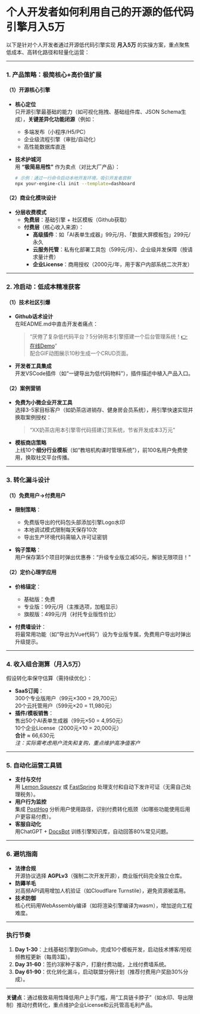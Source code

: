 # 个人开发者如何利用自己的开源的低代码引擎月入5万

以下是针对个人开发者通过开源低代码引擎实现 **月入5万** 的实操方案，重点聚焦低成本、高转化路径和轻量化运营：

---

### **1. 产品策略：极简核心+高价值扩展**

#### （1）开源核心引擎

- **核心定位**  
  只开源引擎最基础的能力（如可视化拖拽、基础组件库、JSON Schema生成），**关键差异化功能闭源**（例如：

  - 多端发布（小程序/H5/PC）
  - 企业级流程引擎（审批/自动化）
  - 高性能数据库直连

- **技术护城河**  
  用 **“极简易用性”** 作为卖点（对比大厂产品）：
  ```bash
  # 示例：通过一行命令启动本地开发环境，吸引开发者尝鲜
  npx your-engine-cli init --template=dashboard
  ```

#### （2）商业化模块设计

- **分层收费模式**
  - **免费层**：基础引擎 + 社区模板（Github获取）
  - **付费层**（核心收入来源）：
    - **高级插件**：如「AI表单生成器」99元/月、「数据大屏模板包」299元/永久
    - **云服务托管**：私有化部署工具包（599元/月）、企业级并发保障（按请求量计费）
    - **企业License**：商用授权（2000元/年，用于客户内部系统二次开发）

---

### **2. 冷启动：低成本精准获客**

#### （1）技术社区引爆

- **Github话术设计**  
  在README.md中直击开发者痛点：

  > “厌倦了复杂低代码平台？5分钟用本引擎搭建一个后台管理系统！[👉 在线Demo](链接)”  
  > 配合GIF动图展示10秒生成一个CRUD页面。

- **开发者工具集成**  
  开发VSCode插件（如“一键导出为低代码物料”），插件描述中植入产品入口。

#### （2）案例营销

- **免费为小微企业开发工具**  
  选择3-5家目标客户（如奶茶店进销存、健身房会员系统），用引擎快速实现并换取案例授权：

  > “XX奶茶店用本引擎零代码搭建订货系统，节省开发成本3万元”

- **模板商店策略**  
  上线10个**细分行业模板**（如“教培机构课时管理系统”），前100名用户免费使用，换取社交平台传播。

---

### **3. 转化漏斗设计**

#### （1）免费用户→付费用户

- **限制策略**：

  - 免费版导出的代码包头部添加引擎Logo水印
  - 本地调试模式限制每天保存10次
  - 导出生产环境代码需输入许可证密钥

- **钩子策略**：  
  用户保存第5个项目时弹出优惠券：“升级专业版立减50元，解锁无限项目！”

#### （2）定价心理学应用

- **价格锚定**：

  - 基础版：免费
  - 专业版：99元/月（主推选项，加粗显示）
  - 旗舰版：499元/月（衬托专业版性价比）

- **付费墙设计**：  
  将最常用功能（如“导出为Vue代码”）设为专业版专属，免费用户导出时弹出升级提示。

---

### **4. 收入组合测算（月入5万）**

假设转化率保守估算（需持续优化）：

- **SaaS订阅**：  
  300个专业版用户（99元×300 = 29,700元）  
  20个云托管用户（599元×20 = 11,980元）
- **插件/模板销售**：  
  售出50个AI表单生成器（99元×50 = 4,950元）  
  10个企业License（2000元×10 = 20,000元）  
  **合计** ≈ 66,630元  
  _注：实际需考虑用户流失和复购，重点维护高净值客户_

---

### **5. 自动化运营工具链**

- **支付与交付**  
  用 [Lemon Squeezy](https://www.lemonsqueezy.com/) 或 [FastSpring](https://fastspring.com/) 处理支付和自动下发许可证（无需自己处理税务）。
- **用户行为监控**  
  集成 [PostHog](https://posthog.com/) 分析用户使用路径，识别付费转化瓶颈（如哪些功能使用后用户更容易付费）。
- **客服自动化**  
  用ChatGPT + [DocsBot](https://docsbot.ai/) 训练引擎知识库，自动回答80%常见问题。

---

### **6. 避坑指南**

- **法律合规**  
  开源协议选择 **AGPLv3**（强制二次开发开源），商业版代码完全独立仓库。
- **防薅羊毛**  
  对高频API调用增加人机验证（如Cloudflare Turnstile），避免资源被滥用。
- **技术防御**  
  核心代码用WebAssembly编译（如将渲染引擎编译为wasm），增加逆向工程难度。

---

### **执行节奏**

1. **Day 1-30**：上线基础引擎到Github，完成10个模板开发，启动技术博客/短视频教程更新（每周3篇）。
2. **Day 31-60**：签约3家种子客户，打磨付费功能，上线付费墙系统。
3. **Day 61-90**：优化转化漏斗，启动联盟分佣计划（推荐付费用户奖励30%分成）。

---

**关键点**：通过极致易用性降低用户上手门槛，用“工具链卡脖子”（如水印、导出限制）推动付费转化，重点维护企业License和云托管高毛利产品。
